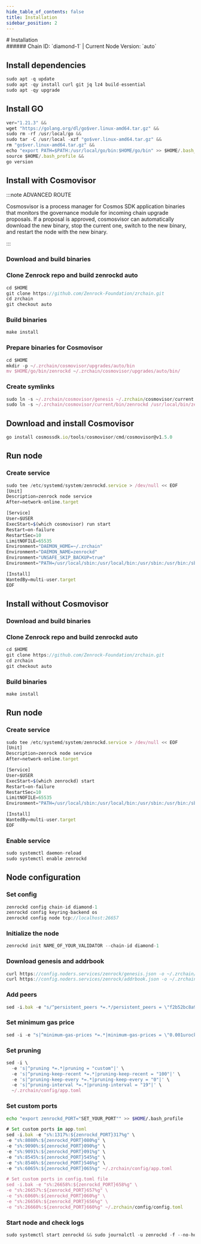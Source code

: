 ```yaml
---
hide_table_of_contents: false
title: Installation
sidebar_position: 2
---
```


<div class="h1-with-icon icon-zenrock">
# Installation
</div>
###### Chain ID: `diamond-1` | Current Node Version: `auto`

## Install dependencies

```js
sudo apt -q update
sudo apt -qy install curl git jq lz4 build-essential
sudo apt -qy upgrade
```

## Install GO
```js
ver="1.21.3" &&
wget "https://golang.org/dl/go$ver.linux-amd64.tar.gz" &&
sudo rm -rf /usr/local/go &&
sudo tar -C /usr/local -xzf "go$ver.linux-amd64.tar.gz" &&
rm "go$ver.linux-amd64.tar.gz" &&
echo "export PATH=$PATH:/usr/local/go/bin:$HOME/go/bin" >> $HOME/.bash_profile &&
source $HOME/.bash_profile &&
go version
```

## Install with Cosmovisor
:::note ADVANCED ROUTE

Cosmosvisor is a process manager for Cosmos SDK application binaries that monitors the governance module for incoming chain upgrade proposals. If a proposal is approved, cosmosvisor can automatically download the new binary, stop the current one, switch to the new binary, and restart the node with the new binary.

:::
### Download and build binaries
### Clone Zenrock repo and build zenrockd auto
```js
cd $HOME
git clone https://github.com/Zenrock-Foundation/zrchain.git
cd zrchain
git checkout auto
```

### Build binaries
```js
make install
```
### Prepare binaries for Cosmovisor
```js
cd $HOME
mkdir -p ~/.zrchain/cosmovisor/upgrades/auto/bin
mv $HOME/go/bin/zenrockd ~/.zrchain/cosmovisor/upgrades/auto/bin/
```

### Create symlinks
```js
sudo ln -s ~/.zrchain/cosmovisor/genesis ~/.zrchain/cosmovisor/current -f
sudo ln -s ~/.zrchain/cosmovisor/current/bin/zenrockd /usr/local/bin/zenrockd -f
```

## Download and install Cosmovisor
```js
go install cosmossdk.io/tools/cosmovisor/cmd/cosmovisor@v1.5.0
```

## Run node
### Create service
```js
sudo tee /etc/systemd/system/zenrockd.service > /dev/null << EOF
[Unit]
Description=zenrock node service
After=network-online.target

[Service]
User=$USER
ExecStart=$(which cosmovisor) run start
Restart=on-failure
RestartSec=10
LimitNOFILE=65535
Environment="DAEMON_HOME=~/.zrchain"
Environment="DAEMON_NAME=zenrockd"
Environment="UNSAFE_SKIP_BACKUP=true"
Environment="PATH=/usr/local/sbin:/usr/local/bin:/usr/sbin:/usr/bin:/sbin:/bin:/usr/games:/usr/local/games:/snap/bin:~/.zrchain/cosmovisor/current/bin"

[Install]
WantedBy=multi-user.target
EOF
```

## Install without Cosmovisor

### Download and build binaries
### Clone Zenrock repo and build zenrockd auto
```js
cd $HOME
git clone https://github.com/Zenrock-Foundation/zrchain.git
cd zrchain
git checkout auto
```

### Build binaries
```js
make install
```

## Run node
### Create service
```js
sudo tee /etc/systemd/system/zenrockd.service > /dev/null << EOF
[Unit]
Description=zenrock node service
After=network-online.target

[Service]
User=$USER
ExecStart=$(which zenrockd) start
Restart=on-failure
RestartSec=10
LimitNOFILE=65535
Environment="PATH=/usr/local/sbin:/usr/local/bin:/usr/sbin:/usr/bin:/sbin:/bin:/usr/games:/usr/local/games:/snap/bin"

[Install]
WantedBy=multi-user.target
EOF
```

### Enable service
```js
sudo systemctl daemon-reload
sudo systemctl enable zenrockd
```

## Node configuration
### Set config
```js
zenrockd config chain-id diamond-1
zenrockd config keyring-backend os
zenrockd config node tcp://localhost:26657
```

### Initialize the node
```js
zenrockd init NAME_OF_YOUR_VALIDATOR --chain-id diamond-1
```

### Download genesis and addrbook
```js
curl https://config.noders.services/zenrock/genesis.json -o ~/.zrchain/config/genesis.json
curl https://config.noders.services/zenrock/addrbook.json -o ~/.zrchain/config/addrbook.json
```
### Add peers
```js
sed -i.bak -e "s/^persistent_peers *=.*/persistent_peers = \"f2b52bc8a9931c9a1ea7090c7139b186733dcf73@zenrock-rpc.noders.services:49556\"/" ~/.zrchain/config/config.toml
```

### Set minimum gas price
```js
sed -i -e "s|^minimum-gas-prices *=.*|minimum-gas-prices = \"0.001urock\"|" ~/.zrchain/config/app.toml
```
### Set pruning
```js
sed -i \
  -e 's|^pruning *=.*|pruning = "custom"|' \
  -e 's|^pruning-keep-recent *=.*|pruning-keep-recent = "100"|' \
  -e 's|^pruning-keep-every *=.*|pruning-keep-every = "0"|' \
  -e 's|^pruning-interval *=.*|pruning-interval = "19"|' \
  ~/.zrchain/config/app.toml
```

### Set custom ports

```bash
echo "export zenrockd_PORT="SET_YOUR_PORT"" >> $HOME/.bash_profile
```

```js
# Set custom ports in app.toml
sed -i.bak -e "s%:1317%:${zenrockd_PORT}317%g" \
-e "s%:8080%:${zenrockd_PORT}080%g" \
-e "s%:9090%:${zenrockd_PORT}090%g" \
-e "s%:9091%:${zenrockd_PORT}091%g" \
-e "s%:8545%:${zenrockd_PORT}545%g" \
-e "s%:8546%:${zenrockd_PORT}546%g" \
-e "s%:6065%:${zenrockd_PORT}065%g" ~/.zrchain/config/app.toml

# Set custom ports in config.toml file
sed -i.bak -e "s%:26658%:${zenrockd_PORT}658%g" \
-e "s%:26657%:${zenrockd_PORT}657%g" \
-e "s%:6060%:${zenrockd_PORT}060%g" \
-e "s%:26656%:${zenrockd_PORT}656%g" \
-e "s%:26660%:${zenrockd_PORT}660%g" ~/.zrchain/config/config.toml
```

### Start node and check logs
```js
sudo systemctl start zenrockd && sudo journalctl -u zenrockd -f --no-hostname -o cat
```
